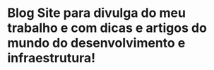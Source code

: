 # Blog Site para divulga do  meu trabalho e com dicas e artigos do mundo do desenvolvimento e infraestrutura!
